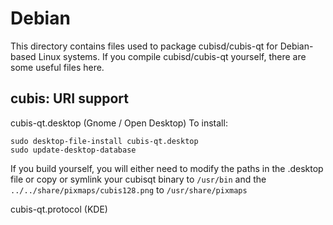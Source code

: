
Debian
====================
This directory contains files used to package cubisd/cubis-qt
for Debian-based Linux systems. If you compile cubisd/cubis-qt yourself, there are some useful files here.

## cubis: URI support ##


cubis-qt.desktop  (Gnome / Open Desktop)
To install:

	sudo desktop-file-install cubis-qt.desktop
	sudo update-desktop-database

If you build yourself, you will either need to modify the paths in
the .desktop file or copy or symlink your cubisqt binary to `/usr/bin`
and the `../../share/pixmaps/cubis128.png` to `/usr/share/pixmaps`

cubis-qt.protocol (KDE)


